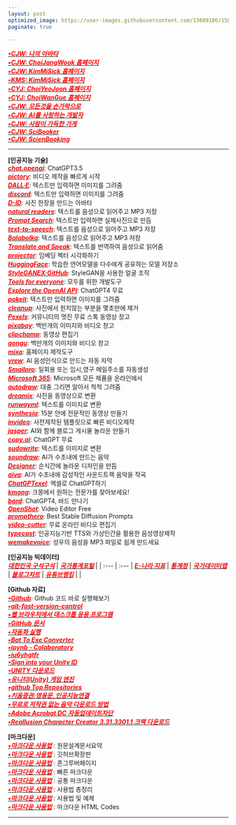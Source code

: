 ```yaml
---
layout: post
optimized_image: https://user-images.githubusercontent.com/13609186/158834851-5c5d7736-001b-448d-8bb6-eb99f2f16233.jpg
paginate: true

---
```


[<span style="color:red">***▪CJW: 나의 아바타***</span>](https://photos.google.com/photo/AF1QipPOVRB_6k1dxPnWAKuYzXkeSguIKiLdS2ji1d5R)<br>
[<span style="color:red">***▪CJW: ChoiJangWook 홈페이지***</span>](https://choijangwook.github.io/cjw/)<br>
[<span style="color:red">***▪CJW: KimMiSick 홈페이지***</span>](https://choijangwook.github.io/kms/)<br>
[<span style="color:red">***▪KMS: KimMiSick 홈페이지***</span>](https://kimmisik.github.io/kms/)<br>
[<span style="color:red">***▪CYJ: ChoiYeoJoon 홈페이지***</span>](https://choijangwook.github.io/cyj/)<br>
[<span style="color:red">***▪CYJ: ChoiWanGue 홈페이지***</span>](https://choijangwook.github.io/cwg/)<br>
[<span style="color:red">***▪CJW: 모든것을 손가락으로***</span>](https://everythingfingers.modoo.at/)<br>
[<span style="color:red">***▪CJW: AI를 사랑하는 개발자***</span>](https://aiworld.modoo.at/)<br>
[<span style="color:red">***▪CJW: 사랑이 가득한 가게***</span>](https://lovelyfoodstore.modoo.at/)<br>
[<span style="color:red">***▪CJW: SciBooker***</span>](https://www.mixo.io/site/sci-booker-s6dtu/index.html)<br>
[<span style="color:red">***▪CJW: ScienBooking***</span>](https://www.mixo.io/site/scien-booking-aze4q/index.html)<br>

---

**[인공지능 기술]**<br>
[<span style="color:red">***chat.openai***</span>](https://chat.openai.com/chat): ChatGPT3.5<br>
[<span style="color:red">***pictory***</span>](https://app.pictory.ai/textinput): 비디오 제작을 빠르게 시작<br>
[<span style="color:red">***DALL·E***</span>](https://labs.openai.com/): 텍스트만 입력하면 이미지를 그려줌<br>
[<span style="color:red">***discord***</span>](https://discord.com/channels/662267976984297473/@home): 텍스트만 입력하면 이미지를 그려줌<br>
[<span style="color:red">***D-ID***</span>](https://studio.d-id.com/?video=tlk_fa1ueJObWfSiYe4RT57u2): 사진 한장을 만드는 아바타<br>
[<span style="color:red">***natural readers***</span>](https://www.naturalreaders.com/online/): 텍스트를 음성으로 읽어주고 MP3 저장<br>
[<span style="color:red">***Prompt Search***</span>](https://www.ptsearch.info/home/): 텍스트만 입력하면 실제사진으로 만듬<br>
[<span style="color:red">***text-to-speech***</span>](https://text-to-speech.imtranslator.net/speech.asp): 텍스트를 음성으로 읽어주고 MP3 저장<br>
[<span style="color:red">***Balabolka***</span>](http://www.cross-plus-a.com/kr/balabolka.htm): 텍스트를 음성으로 읽어주고 MP3 저장<br>
[<span style="color:red">***Translate and Speak***</span>](https://imtranslator.net/translate-and-speak/): 텍스트를 번역하여 음성으로 읽어줌<br>
[<span style="color:red">***projector***</span>](https://projector.tensorflow.org/): 임베딩 벡터 시각화하기<br>
[<span style="color:red">***HuggingFace***</span>](https://huggingface.co/spaces/PKUWilliamYang/StyleGANEX): 학습한 언어모델을 다수에게 공유하는 모델 저장소<br>
[<span style="color:red">***StyleGANEX·GitHub***</span>](https://github.com/williamyang1991/StyleGANEX/actions): StyleGAN을 사용한 얼굴 조작<br>
[<span style="color:red">***Tools for everyone***</span>](https://ai.google/tools/): 모두를 위한 개발도구<br>
[<span style="color:red">***Explore the OpenAI API***</span>](https://platform.openai.com/overview): ChatGPT4 무료<br>
[<span style="color:red">***pokeit***</span>](https://pokeit.ai/): 텍스트만 입력하면 이미지를 그려줌<br>
[<span style="color:red">***cleanup***</span>](https://cleanup.pictures/): 사진에서 원치않는 부분을 몇초만에 제거<br>
[<span style="color:red">***Pexels***</span>](https://www.pexels.com/ko-kr/videos/): 커뮤니티의 멋진 무료 스톡 동영상 창고<br>
[<span style="color:red">***pixabay***</span>](https://pixabay.com/ko/sound-effects/search/rain%20falling/?manual_search=1): 백만개의 이미지와 비디오 창고<br>
[<span style="color:red">***clipchamp***</span>](https://app.clipchamp.com/): 동영상 편집기<br>
[<span style="color:red">***gongu***</span>](https://gongu.copyright.or.kr/gongu/main/main.do): 백만개의 이미지와 비디오 창고<br>
[<span style="color:red">***mixo***</span>](https://app.mixo.io/sites/UZzgZVo8YK7SDaTwTFwt): 홈페이지 제작도구<br>
[<span style="color:red">***vrew***</span>](https://vrew.voyagerx.com/ko/): AI 음성인식으로 만드는 자동 자막<br>
[<span style="color:red">***Smailpro***</span>](https://smailpro.com/): 일회용 또는 임시,영구 메일주소를 자동생성<br>
[<span style="color:red">***Microsoft 365***</span>](https://www.office.com/?auth=1): Microsoft 모든 제품을 온라인에서<br>
[<span style="color:red">***autodraw***</span>](https://www.autodraw.com/): 대충 그리면 알아서 척척 그려줌<br>
[<span style="color:red">***dreamix***</span>](https://dreamix-video-editing.github.io/): 사진을 동영상으로 변환<br>
[<span style="color:red">***runwayml***</span>](https://app.runwayml.com/video-tools/teams/jangwookchoi1/ai-tools): 텍스트를 이미지로 변환<br>
[<span style="color:red">***synthesia***</span>](https://www.synthesia.io/): 15분 안에 전문적인 동영상 만들기<br>
[<span style="color:red">***invideo***</span>](https://invideo.io/workflow/marketing-templates): 사전제작된 템플릿으로 빠른 비디오제작<br>
[<span style="color:red">***jasper***</span>](https://www.jasper.ai/): AI와 함께 블로그 게시물 놀라운 만들기<br>
[<span style="color:red">***copy.ai***</span>](https://app.copy.ai/projects/25077331?tool=chat&tab=results): ChatGPT 무료<br>
[<span style="color:red">***sudowrite***</span>](https://www.sudowrite.com/app#): 텍스트를 이미지로 변환<br>
[<span style="color:red">***soundraw***</span>](https://soundraw.io/create_music): AI가 수초내에 만드는 음악<br>
[<span style="color:red">***Designer***</span>](https://designer.microsoft.com/): 순식간에 놀라운 디자인을 만듬<br>
[<span style="color:red">***aiva***</span>](https://www.aiva.ai/): AI가 수초내에 감성적인 사운드트랙 음악을 작곡<br>
[<span style="color:red">***ChatGPTexel***</span>](https://drive.google.com/file/d/1EBqu1F7zMbLC121afBWaI2tEIZw07Lcg/view?usp=share_link): 엑셀로 ChatGPT하기<br>
[<span style="color:red">***kmong***</span>](https://kmong.com/): 크몽에서 원하는 전문가를 찾아보세요!<br>
[<span style="color:red">***bard***</span>](https://bard.google.com/?hl=en): ChatGPT4, 바드 만나기<br>
[<span style="color:red">***OpenShot***</span>](https://www.openshot.org/): Video Editor Free<br>
[<span style="color:red">***prompthero***</span>](https://prompthero.com/stable-diffusion-prompts): Best Stable Diffusion Prompts<br>
[<span style="color:red">***video-cutter***</span>](https://video-cutter-js.com/kr/): 무료 온라인 비디오 편집기<br>
[<span style="color:red">***typecast***</span>](https://app.typecast.ai/ko/login?nextPath=%2Fko%2Fdashboard): 인공지능기반 TTS와 가상인간을 활용한 음성영상제작<br>
[<span style="color:red">***wemakevoice***</span>](https://www.wemakevoice.com/freetts): 성우의 음성을 MP3 파일로 쉽게 만드세요<br>

**[인공지능 빅데이터]**<br>
[<span style="color:red">***대한민국 구석구석***</span>](https://korean.visitkorea.or.kr/main/main.do#home) | [<span style="color:red">***국가통계포털***</span>](https://kosis.kr/index/index.do) |
| :--- | :--- |
[<span style="color:red">***E-나라 지표***</span>](https://www.index.go.kr/potal/idx/keyBord.do) | [<span style="color:red">***통계청***</span>](https://kostat.go.kr/portal/korea/index.action) |
[<span style="color:red">***국가데이터맵***</span>](https://www.data.go.kr/tcs/opd/ndm/view.do) | [<span style="color:red">***블로그차트***</span>](https://www.blogchart.co.kr/chart/theme) |
[<span style="color:red">***유튜브랭킹***</span>](https://youtube-rank.com/) | []() |


**[Github 자료]**<br>
[<span style="color:red">***▪Github***</span>](https://choiseokwon.tistory.com/196): Github 코드 바로 실행해보기<br>
[<span style="color:red">***▪git-fast-version-control***</span>](https://git-scm.com/book/ko/v2)<br>
[<span style="color:red">***▪웹 브라우저에서 데스크톱 응용 프로그램***</span>](https://www.sysnet.pe.kr/Default.aspx?mode=2&sub=0&detail=1&pageno=0&wid=11239&rssMode=1&wtype=0)<br>
[<span style="color:red">***▪GitHub 문서***</span>](https://docs.github.com/en/get-started/quickstart/hello-world)<br>
[<span style="color:red">***▪자동화 실행***</span>](https://www.executeautomation.com/)<br>
[<span style="color:red">***▪Bat To Exe Converter***</span>](https://softfamous.com/bat-to-exe-converter/)<br>
[<span style="color:red">***▪ipynb - Colaboratory***</span>](https://colab.research.google.com/github/illhyhl1111/SNU_ML2019/blob/master/Lab1_1.ipynb#scrollTo=EGGNfGx5HUQU)<br>
[<span style="color:red">***▪iu6yhgtfr***</span>](http://127.0.0.1:5555)<br>
[<span style="color:red">***▪Sign into your Unity ID***</span>](https://id.unity.com/en/conversations/fdd3477a-a77d-4eb3-afed-14e30f888bef00af)<br>
[<span style="color:red">***▪UNITY 다운로드***</span>](https://unity.com/kr/download)<br>
[<span style="color:red">***▪유니티(Unity) 게임 엔진***</span>](https://www.youtube.com/watch?v=EqoU1PodQQ4&t=56s)<br>
[<span style="color:red">***▪github Top Repositories***</span>](https://github.com/)<br>
[<span style="color:red">***▪키움증권:영웅문_인공지능연결***</span>](https://www.kiwoom.com/h/customer/download/VChannelHts4View)<br>
[<span style="color:red">***▪무료로 저작권 없는 음악 다운로드 방법***</span>](https://thisiswhyimyoung.com/%EC%A0%80%EC%9E%91%EA%B6%8C-%EC%97%86%EB%8A%94-%EC%9D%8C%EC%95%85-%EB%8B%A4%EC%9A%B4%EB%A1%9C%EB%93%9C-bgm-%EB%B8%8C%EA%B8%88/)<br>
[<span style="color:red">***▪Adobe Acrobat DC 자동업데이트차단***</span>](https://oooh.co.kr/entry/%EC%95%84%ED%81%AC%EB%A1%9C%EB%B2%B3-%EC%9E%90%EB%8F%99-%EC%97%85%EB%8D%B0%EC%9D%B4%ED%8A%B8-%EB%81%84%EA%B8%B0-%EC%B0%A8%EB%8B%A8-Adobe-Acrobat-DC)<br>
[<span style="color:red">***▪Reallusion Character Creator 3.31.3301.1 크랙 다운로드***</span>](https://ko.taiwebs.com/windows/download-reallusion-character-creator-5434.html)<br>


**[마크다운]**<br>
[<span style="color:red">***▪마크다운 사용법***</span>](https://www.markdownguide.org/basic-syntax) : 원문설계문서요약<br>
[<span style="color:red">***▪마크다운 사용법***</span>](http://www.rubycoloredglasses.com/2013/04/languages-supported-by-github-flavored-markdown/) : 깃허브확장판<br>
[<span style="color:red">***▪마크다운 사용법***</span>](https://nolboo.kim/blog/2013/09/07/john-gruber-markdown/) : 존그루버페이지<br>
[<span style="color:red">***▪마크다운 사용법***</span>](http://taewan.kim/post/markdown/#chapter-2) : 빠른 마크다운<br>
[<span style="color:red">***▪마크다운 사용법***</span>](https://gist.github.com/ihoneymon/652be052a0727ad59601) : 공통 마크다운<br>
[<span style="color:red">***▪마크다운 사용법***</span>](https://heropy.blog/2017/09/30/markdown/) : 사용법 총정리<br>
[<span style="color:red">***▪마크다운 사용법***</span>](https://theorydb.github.io/envops/2019/05/22/envops-blog-how-to-use-md/) : 사용법 및 예제<br>
[<span style="color:red">***▪마크다운 사용법***</span>](https://ascii.cl/htmlcodes.htm) : 마크다운 HTML Codes<br>


---




